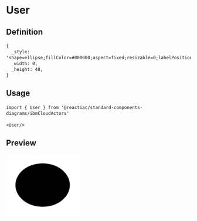 # User

## Definition

```
{
  _style: 'shape=ellipse;fillColor=#000000;aspect=fixed;resizable=0;labelPosition=center;verticalLabelPosition=bottom;align=center;verticalAlign=top;strokeColor=none;fontSize=14;',
  _width: 0,
  _height: 48,
}
```

## Usage

```
import { User } from '@reactiac/standard-components-diagrams/ibmCloudActors'

<User/>
```

## Preview

<img src="./user.png" width="200"/>
